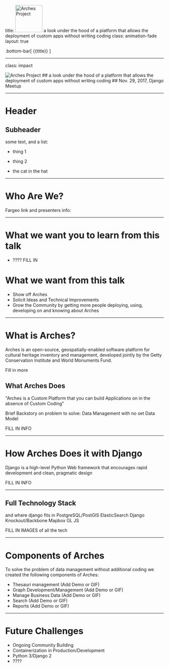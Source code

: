 title: <img src="https://www.archesproject.org/wp-content/uploads/2017/03/arches-logo-tm-only.svg" alt="Arches Project" id="logo" width="86vw"> a look under the hood of a platform that allows the deployment of custom apps without writing coding
class: animation-fade
layout: true

<!-- This slide will serve as the base layout for all your slides -->
.bottom-bar[
  {{title}}
]

---

class: impact

<img src="https://www.archesproject.org/wp-content/uploads/2017/03/arches-logo-tm-only.svg" alt="Arches Project" id="logo" data-height-percentage="10" data-actual-width="300" data-actual-height="67">
## a look under the hood of a platform that allows the deployment of custom apps without writing coding
## Nov. 29, 2017, Django Meetup

---

# Header

## Subheader

some text, and a list:

- thing 1

- thing 2

- the cat in the hat

---

# Who Are We?

Fargeo link and presenters info:

---

# What we want you to learn from this talk

- ???? FILL IN

# What we want from this talk
- Show off Arches
- Solicit Ideas and Technical Improvements
- Grow the Community by getting more people deploying, using, developing on and knowing about Arches

---

# What is Arches?

Arches is an open-source, geospatially-enabled software platform for cultural heritage inventory and management, developed jointly by the Getty Conservation Institute and World Monuments Fund. 

Fill in more

## What Arches Does

"Arches is a Custom Platform that you can build Applications on in the absence of Custom Coding"

Brief Backstory on problem to solve: Data Management with no set Data Model 


FILL IN INFO

---

# How Arches Does it with Django

Django is a high-level Python Web framework that encourages rapid development and clean, pragmatic design

FILL IN INFO

---

## Full Technology Stack

and where django fits in
PostgreSQL/PostGIS
ElasticSearch
Django
Knockout/Backbone
Mapbox GL JS

FILL IN IMAGES of all the tech

---

# Components of Arches

To solve the problem of data management without additional coding we created the following components of Arches:

- Thesauri management (Add Demo or GIF)
- Graph Development/Management (Add Demo or GIF)
- Manage Business Data (Add Demo or GIF)
- Search (Add Demo or GIF)
- Reports (Add Demo or GIF)

---

# Future Challenges

- Ongoing Community Building
- Containerization in Production/Development
- Python 3/Django 2
- ????




